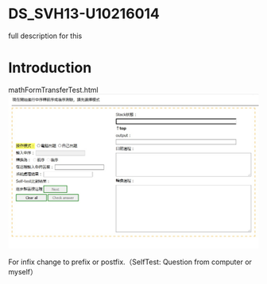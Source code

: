 # DS_SVH13-U10216014
full description for this

# Introduction

mathFormTransferTest.html
![image](https://github.com/JohnnyOfSnow/DS_SVH13-U10216014/blob/JohnnyOfSnow-patch-1/prefix_postfixTest.jpg)

For infix change to prefix or postfix.（SelfTest: Question from computer or myself）

